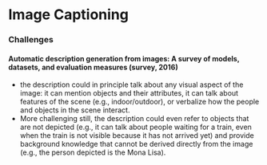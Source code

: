 # Image Captioning

### Challenges

#### Automatic description generation from images: A survey of models, datasets, and evaluation measures (survey, 2016)
- the description could in principle talk about any visual aspect of the image: it can mention objects and their attributes, it can talk about features of the scene (e.g., indoor/outdoor), or verbalize how the people and objects in the scene interact.
- More challenging still, the description could even refer to objects that are not depicted (e.g., it can talk about people waiting for a train, even when the train is not visible because it has not arrived yet) and provide background knowledge that cannot be derived directly from the image (e.g., the person depicted is the Mona Lisa).



